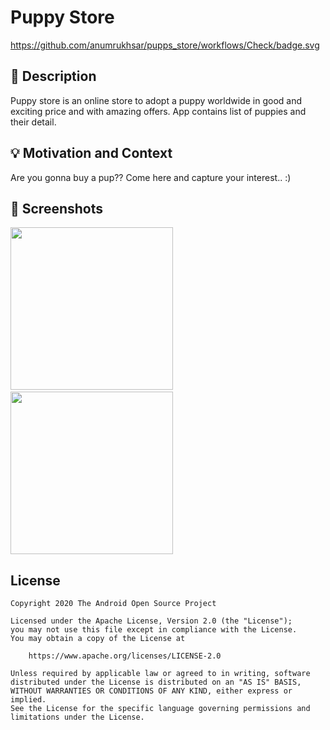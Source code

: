 # Puppy Store

https://github.com/anumrukhsar/pupps_store/workflows/Check/badge.svg


## :scroll: Description
Puppy store is an online store to adopt a puppy worldwide in good and exciting price and with amazing offers. App contains list of puppies and their detail.

## :bulb: Motivation and Context
Are you gonna buy a pup?? Come here and capture your interest.. :)


## :camera_flash: Screenshots

<img src="/results/screenshot_1.png" width="260">&emsp;<img src="/results/screenshot_2.png" width="260">

## License
```
Copyright 2020 The Android Open Source Project

Licensed under the Apache License, Version 2.0 (the "License");
you may not use this file except in compliance with the License.
You may obtain a copy of the License at

    https://www.apache.org/licenses/LICENSE-2.0

Unless required by applicable law or agreed to in writing, software
distributed under the License is distributed on an "AS IS" BASIS,
WITHOUT WARRANTIES OR CONDITIONS OF ANY KIND, either express or implied.
See the License for the specific language governing permissions and
limitations under the License.
```